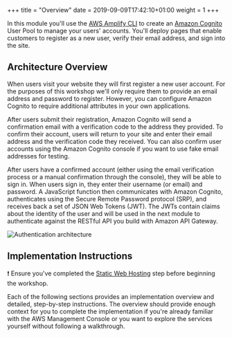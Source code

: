 +++
title = "Overview"
date = 2019-09-09T17:42:10+01:00
weight = 1
+++


In this module you'll use the [AWS Amplify CLI][aws-amplify-cli] to create an [Amazon Cognito][cognito] User Pool to manage your users' accounts. You'll deploy pages that enable customers to register as a new user, verify their email address, and sign into the site.

## Architecture Overview

When users visit your website they will first register a new user account. For the purposes of this workshop we'll only require them to provide an email address and password to register. However, you can configure Amazon Cognito to require additional attributes in your own applications.

After users submit their registration, Amazon Cognito will send a confirmation email with a verification code to the address they provided. To confirm their account, users will return to your site and enter their email address and the verification code they received. You can also confirm user accounts using the Amazon Cognito console if you want to use fake email addresses for testing.

After users have a confirmed account (either using the email verification process or a manual confirmation through the console), they will be able to sign in. When users sign in, they enter their username (or email) and password. A JavaScript function then communicates with Amazon Cognito, authenticates using the Secure Remote Password protocol (SRP), and receives back a set of JSON Web Tokens (JWT). The JWTs contain claims about the identity of the user and will be used in the next module to authenticate against the RESTful API you build with Amazon API Gateway.

![Authentication architecture](/images/wildrydes/authentication-architecture.png)

## Implementation Instructions

:heavy_exclamation_mark: Ensure you've completed the [Static Web Hosting][static-web-hosting] step before beginning
the workshop.

Each of the following sections provides an implementation overview and detailed, step-by-step instructions. The overview should provide enough context for you to complete the implementation if you're already familiar with the AWS Management Console or you want to explore the services yourself without following a walkthrough.

[aws-amplify-cli]: https://github.com/aws-amplify/amplify-cli
[cognito]: https://aws.amazon.com/cognito/
[static-web-hosting]: ../1_staticwebhosting.html
